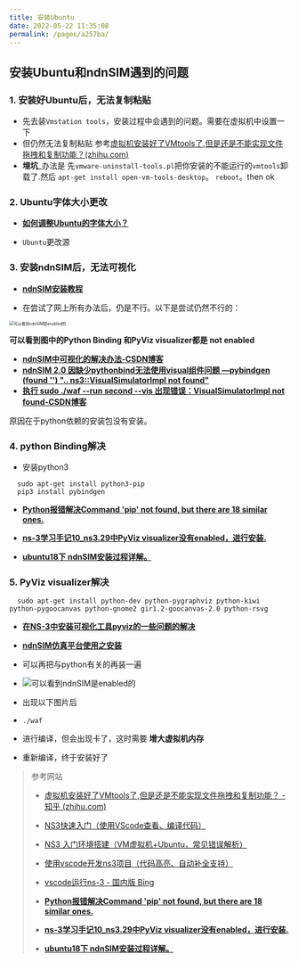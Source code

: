 ```yaml
---
title: 安装Ubuntu
date: 2022-05-22 11:35:08
permalink: /pages/a257ba/
---
```

## 安装Ubuntu和ndnSIM遇到的问题

### 1. 安装好Ubuntu后，无法复制粘贴

  - 先去装`Vmstation tools`，安装过程中会遇到的问题。需要在虚拟机中设置一下
  - 但仍然无法复制粘贴 参考[虚拟机安装好了VMtools了,但是还是不能实现文件拖拽和复制功能？(zhihu.com)](https://www.zhihu.com/question/41586989)
  - **埋坑**_办法是 先`vmware-uninstall-tools.pl`把你安装的不能运行的`vmtools`卸载了.然后 `apt-get install open-vm-tools-desktop`。 `reboot`。then ok

### 2. Ubuntu字体大小更改

  - **[如何调整Ubuntu的字体大小？](https://blog.csdn.net/dghcs18/article/details/104420127)**

- `Ubuntu`更改源

### 3. 安装ndnSIM后，无法可视化

  - **[ndnSIM安装教程](https://blog.csdn.net/GregoryHanson/article/details/83036964)**

  - 在尝试了网上所有办法后，仍是不行。以下是尝试仍然不行的：

  <img src="https://img-blog.csdnimg.cn/20200316154116957.png?x-oss-process=image/watermark,type_ZmFuZ3poZW5naGVpdGk,shadow_10,text_aHR0cHM6Ly9ibG9nLmNzZG4ubmV0L3dlaXhpbl80Mzk3NDQxMw==,size_16,color_FFFFFF,t_70" alt="可以看到ndnSIM是enabled的" style="zoom: 50%;" />

  **可以看到图中的Python Binding 和PyViz visualizer都是 not enabled**

  - **[ndnSIM中可视化的解决办法-CSDN博客](https://blog.csdn.net/xiaoxin990214/article/details/70157263)**
  - **[ndnSIM 2.0 因缺少pythonbind无法使用visual组件问题 —pybindgen (found '') ".. ns3::VisualSimulatorImpl not found"](https://blog.csdn.net/neuwyt/article/details/52242853)**
  - **[执行 sudo ./waf --run second --vis 出现错误：VisualSimulatorImpl not found-CSDN博客](https://blog.csdn.net/sinat_36418396/article/details/106569512)**

  原因在于python依赖的安装包没有安装。

### 4. **python Binding解决**

- 安装python3

```shell
  sudo apt-get install python3-pip
  pip3 install pybindgen
```

- **[Python报错解决Command 'pip' not found, but there are 18 similar ones.](https://www.lipsuper.com/index.php/2020/10/13/python-pit/)**

- **[ns-3学习手记10_ns3.29中PyViz visualizer没有enabled，进行安装.](https://blog.csdn.net/qq_31648921/article/details/112404288)**

- **[ubuntu18下 ndnSIM安装过程详解。](https://blog.csdn.net/weixin_43974413/article/details/104899594)**

###  5. **PyViz visualizer解决**

```shell
  sudo apt-get install python-dev python-pygraphviz python-kiwi python-pygoocanvas python-gnome2 gir1.2-goocanvas-2.0 python-rsvg
```

- **[在NS-3中安装可视化工具pyviz的一些问题的解决](https://blog.csdn.net/qq_31676673/article/details/88107454)**

- **[ndnSIM仿真平台使用之安装](https://www.dazhuanlan.com/chenalonso/topics/1556322)**

- 可以再把与python有关的再装一遍

- ![可以看到ndnSIM是enabled的](https://img-blog.csdnimg.cn/20200316154116957.png?x-oss-process=image/watermark,type_ZmFuZ3poZW5naGVpdGk,shadow_10,text_aHR0cHM6Ly9ibG9nLmNzZG4ubmV0L3dlaXhpbl80Mzk3NDQxMw==,size_16,color_FFFFFF,t_70)

- 出现以下图片后

- ```shell
  ./waf
  ```

- 进行编译，但会出现卡了，这时需要 **增大虚拟机内存**

- 重新编译，终于安装好了

> 参考网站
>
> - [虚拟机安装好了VMtools了,但是还是不能实现文件拖拽和复制功能？ - 知乎 (zhihu.com)](https://www.zhihu.com/question/41586989)
>
> - [NS3快速入门（使用VScode查看、编译代码）](https://blog.csdn.net/weixin_43314519/article/details/106531060)
>
> - [NS3 入门环境搭建（VM虚拟机+Ubuntu，常见错误解析）](https://blog.csdn.net/weixin_43314519/article/details/106504008)
>
> - [使用vscode开发ns3项目（代码高亮、自动补全支持）](https://blog.csdn.net/fwhdzh/article/details/106292166)
>
> - [vscode运行ns-3 - 国内版 Bing](https://cn.bing.com/search?q=vscode运行ns-3&form=ANNTH1&refig=062a1e9b111042da825ae882e17b4c22)
> - **[Python报错解决Command 'pip' not found, but there are 18 similar ones.](https://www.lipsuper.com/index.php/2020/10/13/python-pit/)**
>
> - **[ns-3学习手记10_ns3.29中PyViz visualizer没有enabled，进行安装.](https://blog.csdn.net/qq_31648921/article/details/112404288)**
> 
> - **[ubuntu18下 ndnSIM安装过程详解。](https://blog.csdn.net/weixin_43974413/article/details/104899594)**

